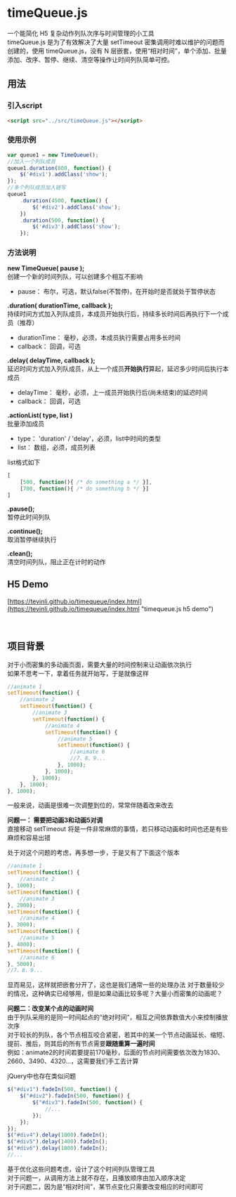 # timeQueue.js

一个能简化 H5 复杂动作列队次序与时间管理的小工具  
timeQueue.js 是为了有效解决了大量 setTimeout 密集调用时难以维护的问题而创建的，使用 timeQueue.js，没有 N 层嵌套，使用“相对时间”，单个添加、批量添加、改序、暂停、继续、清空等操作让时间列队简单可控。

## 用法

### 引入script
```html
<script src="../src/timeQueue.js"></script>
```

### 使用示例
```js
var queue1 = new TimeQueue();
//加入一个列队成员
queue1.duration(800, function() {
    $('#div1').addClass('show');
});
//多个列队成员加入链写
queue1
    .duration(4500, function() {
        $('#div2').addClass('show');
    })
    .duration(500, function() {	
        $('#div3').addClass('show');
    });
```

### 方法说明

**new TimeQueue( pause );**  
创建一个新的时间列队，可以创建多个相互不影响  
- pause： 布尔，可选，默认false(不暂停)，在开始时是否就处于暂停状态  

**.duration( durationTime, callback );**  
持续时间方式加入列队成员，本成员开始执行后，持续多长时间后再执行下一个成员（推荐）  
- durationTime： 毫秒，必须，本成员执行需要占用多长时间  
- callback： 回调，可选  

**.delay( delayTime, callback );**  
延迟时间方式加入列队成员，从上一个成员**开始执行**算起，延迟多少时间后执行本成员  
- delayTime： 毫秒，必须，上一成员开始执行后(尚未结束)的延迟时间  
- callback： 回调，可选  

**.actionList( type, list )**  
批量添加成员  
- type： 'duration' / 'delay'，必须，list中时间的类型  
- list： 数组，必须，成员列表  

list格式如下
```js
[
    [500, function(){ /* do something a */ }],
    [700, function(){ /* do something b */ }]
]
```

**.pause();**  
暂停此时间列队  

**.continue();**  
取消暂停继续执行  

**.clean();**  
清空时间列队，阻止正在计时的动作  

## H5 Demo
[https://tevinli.github.io/timequeue/index.html](https://tevinli.github.io/timequeue/index.html "timequeue.js h5 demo")

<br>

## 项目背景

对于小而密集的多动画页面，需要大量的时间控制来让动画依次执行  
如果不思考一下，拿着任务就开始写，于是就像这样
```js
//animate 1	
setTimeout(function() {
    //animate 2
    setTimeout(function() {
        //animate 3
        setTimeout(function() {
            //animate 4
            setTimeout(function() {
                //animate 5
                setTimeout(function() {
                    //animate 6
                    //7、8、9...
                }, 1000);
            }, 1000);
        }, 1000);
    }, 1000);
}, 1000);
```

一般来说，动画是很难一次调整到位的，常常伴随着改来改去  

**问题一： 需要把动画3和动画5对调**   
直接移动 setTimeout 将是一件非常麻烦的事情，若只移动动画和时间也还是有些麻烦和容易出错

处于对这个问题的考虑，再多想一步，于是又有了下面这个版本
```js
//animate 1
setTimeout(function() {
    //animate 2
}, 1000);
setTimeout(function() {
    //animate 3
}, 2000);
setTimeout(function() {
    //animate 4
}, 3000);
setTimeout(function() {
    //animate 5
}, 4000);
setTimeout(function() {
    //animate 6
}, 5000);
//7、8、9...
```

显而易见，这样就把嵌套分开了，这也是我们通常一些的处理办法
对于数量较少的情况，这种确实已经够用，但是如果动画比较多呢？大量小而密集的动画呢？

**问题二：改变某个点的动画时间**  
由于列队采用的是同一时间起点的“绝对时间”，相互之间依靠数值大小来控制播放次序  
对于较长的列队，各个节点相互咬合紧密，若其中的某一个节点动画延长、缩短、提前、推后，则其后的所有节点需要**跟随重算一遍时间**  
例如：animate2的时间若要提前170毫秒，后面的节点时间需要依次改为1830、2660、3490、4320...，这需要我们手工去计算

jQuery中也存在类似问题
```js
$("#div1").fadeIn(500, function() {
    $("#div2").fadeIn(500, function() {
        $("#div3").fadeIn(500, function() {
            //...
        });
    });
});
$("#div4").delay(1000).fadeIn();
$("#div5").delay(1400).fadeIn();
$("#div6").delay(1800).fadeIn();
//...
```

基于优化这些问题考虑，设计了这个时间列队管理工具  
对于问题一，从调用方法上就不存在，且播放顺序由加入顺序决定  
对于问题二，因为是“相对时间”，某节点变化只需要改变相应的时间即可

